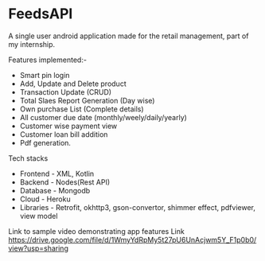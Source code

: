 # FeedsAPI

A single user android application made for the retail management, part of my internship.

Features implemented:-

* Smart pin login
* Add, Update and Delete product
* Transaction Update (CRUD)
* Total Slaes Report Generation (Day wise)
* Own purchase List (Complete details)
* All customer due date (monthly/weely/daily/yearly)
* Customer wise  payment view
* Customer loan bill addition
* Pdf generation.




Tech stacks

* Frontend - XML, Kotlin
* Backend - Nodes(Rest API)
* Database - Mongodb
* Cloud - Heroku
* Libraries - Retrofit, okhttp3, gson-convertor, shimmer effect, pdfviewer, view model

Link to sample video demonstrating app features
Link https://drive.google.com/file/d/1WmyYdRpMy5t27pU6UnAcjwm5Y_F1p0b0/view?usp=sharing
